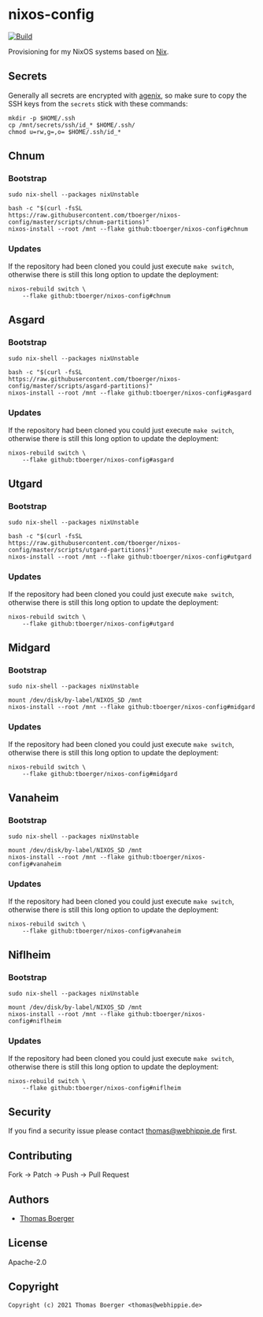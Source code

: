 # nixos-config

[![Build](https://github.com/tboerger/nixos-config/actions/workflows/build.yml/badge.svg)](https://github.com/tboerger/nixos-config/actions/workflows/build.yml)

Provisioning for my NixOS systems based on [Nix][nix].

## Secrets

Generally all secrets are encrypted with [agenix][agenix], so make sure to copy
the SSH keys from the `secrets` stick with these commands:

```console
mkdir -p $HOME/.ssh
cp /mnt/secrets/ssh/id_* $HOME/.ssh/
chmod u=rw,g=,o= $HOME/.ssh/id_*
```

## Chnum

### Bootstrap

```console
sudo nix-shell --packages nixUnstable

bash -c "$(curl -fsSL https://raw.githubusercontent.com/tboerger/nixos-config/master/scripts/chnum-partitions)"
nixos-install --root /mnt --flake github:tboerger/nixos-config#chnum
```

### Updates

If the repository had been cloned you could just execute `make switch`,
otherwise there is still this long option to update the deployment:

```console
nixos-rebuild switch \
    --flake github:tboerger/nixos-config#chnum
```

## Asgard

### Bootstrap

```console
sudo nix-shell --packages nixUnstable

bash -c "$(curl -fsSL https://raw.githubusercontent.com/tboerger/nixos-config/master/scripts/asgard-partitions)"
nixos-install --root /mnt --flake github:tboerger/nixos-config#asgard
```

### Updates

If the repository had been cloned you could just execute `make switch`,
otherwise there is still this long option to update the deployment:

```console
nixos-rebuild switch \
    --flake github:tboerger/nixos-config#asgard
```

## Utgard

### Bootstrap

```console
sudo nix-shell --packages nixUnstable

bash -c "$(curl -fsSL https://raw.githubusercontent.com/tboerger/nixos-config/master/scripts/utgard-partitions)"
nixos-install --root /mnt --flake github:tboerger/nixos-config#utgard
```

### Updates

If the repository had been cloned you could just execute `make switch`,
otherwise there is still this long option to update the deployment:

```console
nixos-rebuild switch \
    --flake github:tboerger/nixos-config#utgard
```

## Midgard

### Bootstrap

```console
sudo nix-shell --packages nixUnstable

mount /dev/disk/by-label/NIXOS_SD /mnt
nixos-install --root /mnt --flake github:tboerger/nixos-config#midgard
```

### Updates

If the repository had been cloned you could just execute `make switch`,
otherwise there is still this long option to update the deployment:

```console
nixos-rebuild switch \
    --flake github:tboerger/nixos-config#midgard
```

## Vanaheim

### Bootstrap

```console
sudo nix-shell --packages nixUnstable

mount /dev/disk/by-label/NIXOS_SD /mnt
nixos-install --root /mnt --flake github:tboerger/nixos-config#vanaheim
```

### Updates

If the repository had been cloned you could just execute `make switch`,
otherwise there is still this long option to update the deployment:

```console
nixos-rebuild switch \
    --flake github:tboerger/nixos-config#vanaheim
```

## Niflheim

### Bootstrap

```console
sudo nix-shell --packages nixUnstable

mount /dev/disk/by-label/NIXOS_SD /mnt
nixos-install --root /mnt --flake github:tboerger/nixos-config#niflheim
```

### Updates

If the repository had been cloned you could just execute `make switch`,
otherwise there is still this long option to update the deployment:

```console
nixos-rebuild switch \
    --flake github:tboerger/nixos-config#niflheim
```

## Security

If you find a security issue please contact thomas@webhippie.de first.

## Contributing

Fork -> Patch -> Push -> Pull Request

## Authors

-   [Thomas Boerger](https://github.com/tboerger)

## License

Apache-2.0

## Copyright

```console
Copyright (c) 2021 Thomas Boerger <thomas@webhippie.de>
```

[nix]: https://nixos.org/manual/nix/stable/
[agenix]: https://github.com/ryantm/agenix
